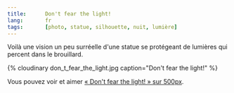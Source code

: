 ```yaml
---
title:      Don't fear the light!
lang:       fr
tags:       [photo, statue, silhouette, nuit, lumière]
---
```


Voilà une vision un peu surréelle d'une statue se protégeant de lumières qui percent dans le brouillard.

{% cloudinary don_t_fear_the_light.jpg caption="Don't fear the light!" %}

Vous pouvez voir et aimer [« Don't fear the light! » sur 500px](http://500px.com/photo/342780).

